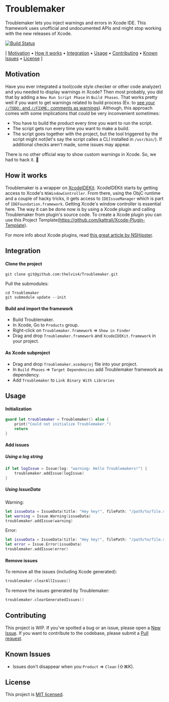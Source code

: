 # Troublemaker
Troublemaker lets you inject warnings and errors in Xcode IDE. This framework uses unofficial and undocumented APIs and might stop working with the new releases of Xcode.

[![Build Status](https://travis-ci.org/thelvis4/Troublemaker.svg?branch=master)](https://travis-ci.org/thelvis4/Troublemaker)

[ [Motivation](#motivation) &bull; [How it works](#how-it-works) &bull; [Integration](#integration)
&bull; [Usage](#usage) &bull; [Contributing](#contributing) &bull; [Known Issues](#known-issues) &bull; [License](#license) ]


## Motivation
Have you ever integrated a tool(code style checker or other code analyzer) and you needed to display warnings in Xcode? 
Then most probably, you did that by adding a `New Run Script Phase` in `Build Phases`.
That works pretty well if you want to get warnings related to build process (Ex. to [see your `//TODO:` and `//FIXME:` comments as warnings](https://deallocatedobjects.com/posts/show-todos-and-fixmes-as-warnings-in-xcode-4)).
Although, this approach comes with some implications that could be very inconvenient sometimes:
* You have to build the product every time you want to run the script.
* The script gets run every time you want to make a build.
* The script goes together with the project, but the tool triggered by the script might not(let's say the script calles a CLI installed in `/usr/bin/`). If additional checks aren't made, some issues may appear.

There is no other official way to show custom warnings in Xcode. So, we had to hack it. 👻

## How it works
Troublemaker is a wrapper on [XcodeIDEKit](https://github.com/thelvis4/XcodeIDEKit). XcodeIDEKit starts by getting access to Xcode's `NSWindowController`. From there, using the ObjC runtime and a couple of hacky tricks, it gets access to `IDEIssueManager` which is part of `IDEFoundation.framework`.
Getting Xcode's window controller is essential here. The way it can be done now is by using a Xcode plugin and calling Troublemaker from plugin's source code. To create a Xcode plugin you can use this Project Template(https://github.com/kattrali/Xcode-Plugin-Template).

For more info about Xcode plugins, read [this great article by NSHipster](http://nshipster.com/xcode-plugins/).

## Integration

#### Clone the project
```shell
git clone git@github.com:thelvis4/Troublemaker.git
```
Pull the submodules:
```shell
cd Troublemaker
git submodule update --init
```

#### Build and import the framework
- Build Troublemaker.
- In Xcode, Go to `Products` group.
- Right-click on `Troublemaker.framework` => `Show in Finder`
- Drag and drop `Troublemaker.framework` and `XcodeIDEKit.framework` in your project.

#### As Xcode subproject
- Drag and drop `Troublemaker.xcodeproj` file into your project.
- In `Build Phases` => `Target Dependencies` add Troublemaker framework as dependency.
- Add `Troublemaker` to `Link Binary With Libraries`

## Usage

#### Initialization
```swift
guard let troublemaker = Troublemaker() else {
    print("Could not initialize Troublemaker.")
    return
}
```

#### Add issues
##### Using a log string
```swift
if let logIssue = Issue(log: "warning: Hello Troublemakers!") {
    troublemaker.addIssue(logIssue)
}
```
##### Using IssueData
Warning:
```swift
let issueData = IssueData(title: "Hey hey!", filePath: "/path/to/file.swift", line: 5)
let warning = Issue.Warning(issueData)
troublemaker.addIssue(warning)
```
Error:
```swift
let issueData = IssueData(title: "Hey hey!", filePath: "/path/to/file.swift", line: 5)
let error = Issue.Error(issueData)
troublemaker.addIssue(error)
```

#### Remove issues
To remove all the issues (including Xcode generated):
```swift
troublemaker.clearAllIssues()
```
To remove the issues generated by Troublemaker:
```swift
troublemaker.clearGeneratedIssues()
```

## Contributing
This project is WIP. If you've spotted a bug or an issue, please open a [New Issue](https://github.com/thelvis4/Troublemaker/issues/new). If you want to contribute to the codebase, please submit a [Pull request](https://help.github.com/articles/using-pull-requests/).

## Known Issues
* Issues don't disappear when you `Product` => `Clean` (⇧⌘K).

## License
This project is [MIT licensed](https://github.com/thelvis4/Troublemaker/blob/master/LICENSE).

